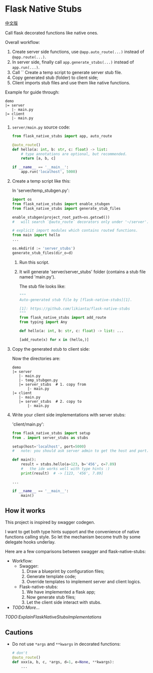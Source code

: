 # Flask Native Stubs

[中文版](https://blog.csdn.net/Likianta/article/details/125252446)

Call flask decorated functions like native ones.

Overall workflow:

1. Create server side functions, use `@app.auto_route(...)` instead of `@app.route(...)`.
2. In server side, finally call `app.generate_stubs(...)` instead of `app.run(...)`.
2. Call `` Create a temp script to generate server stub file.
3. Copy generated stub (folder) to client side;
4. Client imports stub files and use them like native functions.

Example for guide through:

```
demo
|= server
   |- main.py
|= client
   |- main.py
```

1.  `server/main.py` source code:

    ```python
    from flask_native_stubs import app, auto_route

    @auto_route()
    def hello(a: int, b: str, c: float) -> list:
        # type annotations are optional, but recommended.
        return [a, b, c]

    if __name__ == '__main__':
        app.run('localhost', 5000)
    ```

2.  Create a temp script like this:

    In 'server/temp_stubgen.py':

    ```python
    import os
    from flask_native_stubs import enable_stubgen
    from flask_native_stubs import generate_stub_files

    enable_stubgen(project_root_path=os.getcwd())
    #   will search `@auto_route` decorators only under '~/server'.

    # explicit import modules which contains routed functions.
    from main import hello
    ...

    os.mkdir(d := 'server_stubs')
    generate_stub_files(dir_o=d)
    ```

    1.  Run this script.
    2.  It will generate 'server/server_stubs' folder (contains a stub file named 'main.py').

        The stub file looks like:

        ```python
        """
        Auto-generated stub file by [flask-native-stubs][1].

        [1]: https://github.com/likianta/flask-native-stubs
        """
        from flask_native_stubs import add_route
        from typing import Any

        def hello(a: int, b: str, c: float) -> list: ...

        [add_route(x) for x in (hello,)]
        ```

3.  Copy the generated stub to client side:

    Now the directories are:

    ```
    demo
    |= server
       |- main.py
       |- temp_stubgen.py
       |= server_stubs  # 1. copy from
           |- main.py
    |= client
       |- main.py
       |= server_stubs  # 2. copy to
           |- main.py
    ```

4.  Write your client side implementations with server stubs:

    'client/main.py':

    ```python
    from flask_native_stubs import setup
    from . import server_stubs as stubs

    setup(host='localhost', port=5000)
    #   note: you should ask server admin to get the host and port.

    def main():
        result = stubs.hello(a=123, b='456', c=7.89)
        #   the ide works well with type hints :)
        print(result)  # -> [123, '456', 7.89]

    ...

    if __name__ == '__main__':
        main()
    ```

## How it works

This project is inspired by swagger codegen.

I want to get both type hints support and the convenience of native functions calling style. So let the mechanism become truth by some delegate hooks underlay.

Here are a few comparisons between swagger and flask-native-stubs:

- Workflow:
    - Swagger:
        1. Draw a blueprint by configuration files;
        2. Generate template code;
        3. Override templates to implement server and client logics.
    - Flask-native-stubs:
        1. We have implemented a flask app;
        2. Now generate stub files;
        3. Let the client side interact with stubs.
- *TODO:More...*

*TODO:ExplainFlaskNativeStubsImplementations*

## Cautions

- Do not use `*args` and `**kwargs` in decorated functions:

    ```python
    # don't
    @auto_route()
    def xxx(a, b, c, *args, d=1, e=None, **kwargs):
        ...
    ```
